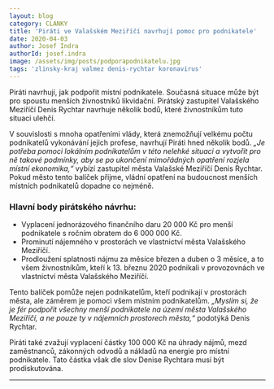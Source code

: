 ```yaml
---
layout: blog
category: CLANKY
title: 'Piráti ve Valašském Meziříčí navrhují pomoc pro podnikatele'
date: 2020-04-03
author: Josef Indra
authorId: josef.indra
image: /assets/img/posts/podporapodnikatelu.jpg
tags: 'zlinsky-kraj valmez denis-rychtar koronavirus'
---
```

Piráti navrhují, jak podpořit místní podnikatele. Současná situace může být pro spoustu menších živnostníků likvidační. Pirátský zastupitel Valašského Meziříčí Denis Rychtar navrhuje několik bodů, které živnostníkům tuto situaci ulehčí. 
 
V souvislosti s mnoha opatřeními vlády, která znemožňují velkému počtu podnikatelů vykonávání jejich profese, navrhují Piráti hned několik bodů. *„Je potřeba pomoci lokálním podnikatelům v této nelehké situaci a vytvořit pro ně takové podmínky, aby se po ukončení mimořádných opatření rozjela místní ekonomika,“* vybízí zastupitel města Valašské Meziříčí Denis Rychtar. Pokud město tento balíček přijme, vládní opatření na budoucnost menších místních podnikatelů dopadne co nejméně.
 
###  **Hlavní body pirátského návrhu:**
 
* Vyplacení jednorázového finančního daru 20 000 Kč pro menší podnikatele s ročním obratem do 6 000 000 Kč.
* Prominutí nájemného v prostorách ve vlastnictví města Valašského Meziříčí.
* Prodloužení splatnosti nájmu za měsíce březen a duben o 3 měsíce, a to všem živnostníkům, kteří k 13. březnu 2020 podnikali v provozovnách ve vlastnictví města Valašského Meziříčí.
 
Tento balíček pomůže nejen podnikatelům, kteří podnikají v prostorách města, ale záměrem je pomoci všem místním podnikatelům. *„Myslím si, že je fér podpořit všechny menší podnikatele na území města Valašského Meziříčí, a ne pouze ty v nájemních prostorech města,“* podotýká Denis Rychtar. 
 
Piráti také zvažují vyplacení částky 100 000 Kč na úhrady nájmů, mezd zaměstnanců, zákonných odvodů a nákladů na energie pro místní podnikatele. Tato částka však dle slov Denise Rychtara musí být prodiskutována. 

---

